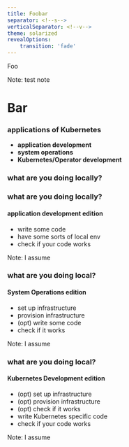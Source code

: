 ```yaml
---
title: Foobar
separator: <!--s-->
verticalSeparator: <!--v-->
theme: solarized
revealOptions:
    transition: 'fade'
---
```

Foo

Note: test note

<!--s-->

# Bar

<!--v-->


<!-- ========== ========== ========== -->


### applications of Kubernetes
- **application development**
- **system operations**
- **Kubernetes/Operator development**

<!-- ========== ========== ========== -->

### what are you doing locally?

<!-- ========== ========== ========== -->

### what are you doing locally?
#### application development edition

- write some code
- have some sorts of local env
- check if your code works

Note: I assume

<!-- ========== ========== ========== -->

### what are you doing local?
#### System Operations edition

- set up infrastructure
- provision infrastructure
- (opt) write some code
- check if it works

Note: I assume

<!-- ========== ========== ========== -->

### what are you doing local?
#### Kubernetes Development edition

- (opt) set up infrastructure
- (opt) provision infrastructure
- (opt) check if it works
- write Kubernetes specific code
- check if your code works

Note: I assume

